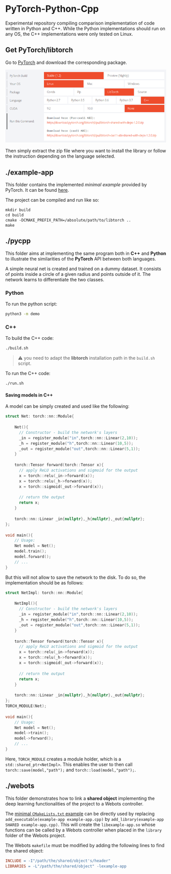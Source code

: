 # PyTorch-Python-Cpp
Experimental repository compiling comparison implementation of code written in Python and C++.
While the Python implementations should run on any OS, the C++ implementations were only tested on Linux. 

## Get PyTorch/libtorch
Go to [PyTorch](https://pytorch.org/) and download the corresponding package. 

![Screenshot from 2019-09-21 15-54-55](./pytorch_install.png)

Then simply extract the zip file where you want to install the library or follow the instruction depending on the language selected. 

## ./example-app
This folder contains the implemented *minimal example* provided by PyTorch. It can be found [here](https://pytorch.org/cppdocs/installing.html). 

The project can be compiled and run like so: 
```
mkdir build
cd build
cmake -DCMAKE_PREFIX_PATH=/absolute/path/to/libtorch ..
make
```

## ./pycpp

This folder aims at implementing the same program both in **C++** and **Python** to illustrate the similarities of the **PyTorch** API between both languages. 

A simple neural net is created and trained on a dummy dataset. It consists of points inside a circle of a given radius and points outside of it. The network learns to differentiate the two classes. 

### Python 

To run the python script: 

```bash
python3 -m demo
```

### C++ 

To build the C++ code: 

```bash
./build.sh
```

> :warning: you need to adapt the **libtorch** installation path in the `build.sh` script. 

To run the C++ code: 

```bash
./run.sh
```

#### Saving models in C++

A model can be simply created and used like the following: 

```cpp
struct Net: torch::nn::Module{

    Net(){
      // Constructor - build the network's layers
      _in = register_module("in",torch::nn::Linear(2,10));
      _h = register_module("h",torch::nn::Linear(10,5));
      _out = register_module("out",torch::nn::Linear(5,1));
    }
    
    torch::Tensor forward(torch::Tensor x){
      // apply ReLU activations and sigmoid for the output
      x = torch::relu(_in->forward(x));
      x = torch::relu(_h->forward(x));
      x = torch::sigmoid(_out->forward(x));
        
      // return the output
      return x;
    }

    torch::nn::Linear _in{nullptr},_h{nullptr},_out{nullptr};
};

void main(){
    // Usage: 
    Net model = Net();
    model.train();
    model.forward();
    // ...
}
```

But this will not allow to save the network to the disk. To do so, the implementation should be as follows: 

```cpp
struct NetImpl: torch::nn::Module{

    NetImpl(){
      // Constructor - build the network's layers
      _in = register_module("in",torch::nn::Linear(2,10));
      _h = register_module("h",torch::nn::Linear(10,5));
      _out = register_module("out",torch::nn::Linear(5,1));
    }
    
    torch::Tensor forward(torch::Tensor x){
      // apply ReLU activations and sigmoid for the output
      x = torch::relu(_in->forward(x));
      x = torch::relu(_h->forward(x));
      x = torch::sigmoid(_out->forward(x));
        
      // return the output
      return x;
    }

    torch::nn::Linear _in{nullptr},_h{nullptr},_out{nullptr};
};
TORCH_MODULE(Net);

void main(){
    // Usage: 
    Net model = Net();
    model->train();
    model->forward();
    // ...
}
```

Here, `TORCH_MODULE` creates a module holder, which is a `std::shared_ptr<NetImpl>`. This enables the user to then call `torch::save(model,"path");` and `torch::load(model,"path");`. 

## ./webots

This folder demonstrates how to link a **shared object** implementing the deep learning functionalities of the project to a Webots controller. 

The [minimal `CMakeLists.txt` example](https://pytorch.org/cppdocs/installing.html) can be directly used by replacing `add_executable(example-app example-app.cpp)` by `add_library(example-app SHARED example-app.cpp)`. This will create the `libexample-app.so` whose functions can be called by a Webots controller when placed in the `library` folder of the Webots project.  

The Webots `makefile` must be modified by adding the following lines to find the shared object:

```makefile
INCLUDE = -I"/path/the/shared/object's/header" 
LIBRARIES = -L"/path/the/shared/object" -lexample-app
```



